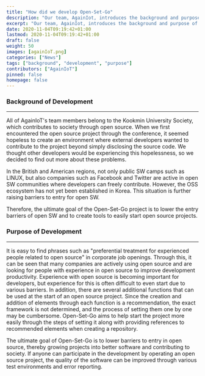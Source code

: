 ```yaml
---
title: "How did we develop Open-Set-Go"
description: "Our team, AgainIot, introduces the background and purpose of creating Open-Set-Go."
excerpt: "Our team, AgainIot, introduces the background and purpose of creating Open-Set-Go."
date: 2020-11-04T09:19:42+01:00
lastmod: 2020-11-04T09:19:42+01:00
draft: false
weight: 50
images: [againIoT.png]
categories: ["News"]
tags: ["background", "development", "purpose"]
contributors: ["AgainIoT"]
pinned: false
homepage: false
---
```


### Background of Development
---
All of AgainIoT's team members belong to the Kookmin University Society, which contributes to society through open source. When we first encountered the open source project through the conference, it seemed hopeless to create an environment where external developers wanted to contribute to the project beyond simply disclosing the source code. We thought other developers would be experiencing this hopelessness, so we decided to find out more about these problems.

In the British and American regions, not only public SW camps such as LINUX, but also companies such as Facebook and Twitter are active in open SW communities where developers can freely contribute. However, the OSS ecosystem has not yet been established in Korea. This situation is further raising barriers to entry for open SW.

Therefore, the ultimate goal of the Open-Set-Go project is to lower the entry barriers of open SW and to create tools to easily start open source projects.

### Purpose of Development
---
It is easy to find phrases such as "preferential treatment for experienced people related to open source" in corporate job openings. Through this, it can be seen that many companies are actively using open source and are looking for people with experience in open source to improve development productivity. Experience with open source is becoming important for developers, but experience for this is often difficult to even start due to various barriers. In addition, there are several additional functions that can be used at the start of an open source project. Since the creation and addition of elements through each function is a recommendation, the exact framework is not determined, and the process of setting them one by one may be cumbersome. Open-Set-Go aims to help start the project more easily through the steps of setting it along with providing references to recommended elements when creating a repository.

The ultimate goal of Open-Set-Go is to lower barriers to entry in open source, thereby growing projects into better software and contributing to society. If anyone can participate in the development by operating an open source project, the quality of the software can be improved through various test environments and error reporting.